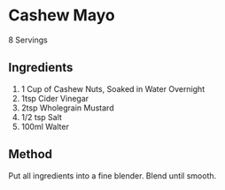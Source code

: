 # Cashew Mayo

8 Servings

## Ingredients

1. 1 Cup of Cashew Nuts, Soaked in Water Overnight
1. 1tsp Cider Vinegar
1. 2tsp Wholegrain Mustard
1. 1/2 tsp Salt
1. 100ml Walter

## Method

Put all ingredients into a fine blender. Blend until smooth.
